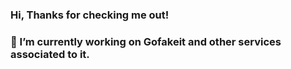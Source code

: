 ### Hi, Thanks for checking me out!

### 🔭 I’m currently working on Gofakeit and other services associated to it.
